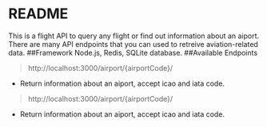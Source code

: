 # README #

This is a flight API to query any flight or find out information about an aiport. There are many API endpoints that you can used to retreive aviation-related data.
##Framework
Node.js, Redis, SQLite database.
##Available Endpoints
> http://localhost:3000/airport/{airportCode}/
- Return information about an aiport, accept icao and iata code.
> http://localhost:3000/airport/{airportCode}/
- Return information about an aiport, accept icao and iata code.
